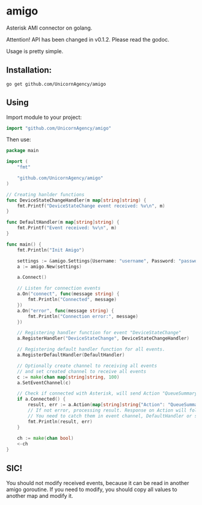 # amigo
Asterisk AMI connector on golang.

Attention!
API has been changed in v0.1.2. Please read the godoc.

Usage is pretty simple.

## Installation:

`go get github.com/UnicornAgency/amigo`

## Using
Import module to your project:
```go
import "github.com/UnicornAgency/amigo"
```

Then use:
```go
package main

import (
	"fmt"

	"github.com/UnicornAgency/amigo"
)

// Creating hanlder functions
func DeviceStateChangeHandler(m map[string]string) {
	fmt.Printf("DeviceStateChange event received: %v\n", m)
}

func DefaultHandler(m map[string]string) {
	fmt.Printf("Event received: %v\n", m)
}

func main() {
	fmt.Println("Init Amigo")

	settings := &amigo.Settings{Username: "username", Password: "password", Host: "host"}
	a := amigo.New(settings)

	a.Connect()

	// Listen for connection events
	a.On("connect", func(message string) {
		fmt.Println("Connected", message)
	})
	a.On("error", func(message string) {
		fmt.Println("Connection error:", message)
	})

	// Registering handler function for event "DeviceStateChange"
	a.RegisterHandler("DeviceStateChange", DeviceStateChangeHandler)

	// Registering default handler function for all events.
	a.RegisterDefaultHandler(DefaultHandler)

	// Optionally create channel to receiving all events
	// and set created channel to receive all events
	c := make(chan map[string]string, 100)
	a.SetEventChannel(c)

	// Check if connected with Asterisk, will send Action "QueueSummary"
	if a.Connected() {
		result, err := a.Action(map[string]string{"Action": "QueueSummary", "ActionID": "Init"})
		// If not error, processing result. Response on Action will follow in defined events.
		// You need to catch them in event channel, DefaultHandler or specified HandlerFunction
		fmt.Println(result, err)
	}
	
	ch := make(chan bool)
	<-ch
}
```

## SIC!
You should not modify received events, because it can be read in another amigo goroutine.
If you need to modify, you should copy all values to another map and modify it.
